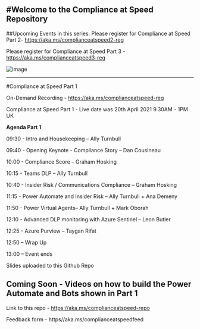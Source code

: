 #Welcome to the Compliance at Speed Repository
----------------------------------------------------------------------------------------------------

##Upcoming Events in this series:
Please register for Compliance at Speed Part 2- https://aka.ms/complianceatspeed2-reg

Please register for Compliance at Speed Part 3 - https://aka.ms/complianceatspeed3-reg


![image](https://github.com/allyt-ms/ComplianceatSpeed/Part1/part1.png)

------------------------------------------------------------------------------------------------------------------

#Compliance at Speed Part 1 

On-Demand Recording - https://aka.ms/complianceatspeed-reg 

Compliance at Speed Part 1 - Live date was 20th April 2021 9.30AM - 1PM UK

**Agenda Part 1**

09:30 - Intro and Housekeeping – Ally Turnbull

09:40 - Opening Keynote - Compliance Story – Dan Cousineau 

10:00 - Compliance Score – Graham Hosking

10:15 - Teams DLP – Ally Turnbull 

10:40 - Insider Risk / Communications Compliance – Graham Hosking

11:15 - Power Automate and Insider Risk – Ally Turnbull + Ana Demeny 

11:50 - Power Virtual Agents– Ally Turnbull + Mark Oborah 

12:10 - Advanced DLP monitoring with Azure Sentinel – Leon Butler 

12:25 - Azure Purview – Taygan Rifat 

12:50 – Wrap Up

13:00 – Event ends

Slides uploaded to this Github Repo

Coming Soon - Videos on how to build the Power Automate and Bots shown in Part 1
----------------------------------------------------------------------------------------------------


Link to this repo - https://aka.ms/complianceatspeed-repo

Feedback form - https//aka.ms/complianceatspeedfeed







